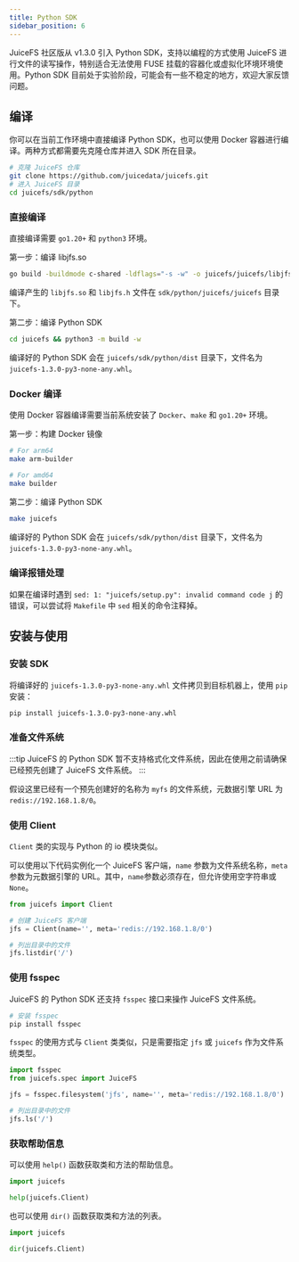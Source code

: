 ```yaml
---
title: Python SDK
sidebar_position: 6
---
```


JuiceFS 社区版从 v1.3.0 引入 Python SDK，支持以编程的方式使用 JuiceFS 进行文件的读写操作，特别适合无法使用 FUSE 挂载的容器化或虚拟化环境环境使用。Python SDK 目前处于实验阶段，可能会有一些不稳定的地方，欢迎大家反馈问题。

## 编译

你可以在当前工作环境中直接编译 Python SDK，也可以使用 Docker 容器进行编译。两种方式都需要先克隆仓库并进入 SDK 所在目录。

```bash
# 克隆 JuiceFS 仓库
git clone https://github.com/juicedata/juicefs.git
# 进入 JuiceFS 目录
cd juicefs/sdk/python
```

### 直接编译

直接编译需要 `go1.20+` 和 `python3` 环境。

第一步：编译 libjfs.so

```bash
go build -buildmode c-shared -ldflags="-s -w" -o juicefs/juicefs/libjfs.so ../java/libjfs
```

编译产生的 `libjfs.so` 和 `libjfs.h` 文件在 `sdk/python/juicefs/juicefs` 目录下。

第二步：编译 Python SDK

```bash
cd juicefs && python3 -m build -w
```

编译好的 Python SDK 会在 `juicefs/sdk/python/dist` 目录下，文件名为 `juicefs-1.3.0-py3-none-any.whl`。

### Docker 编译

使用 Docker 容器编译需要当前系统安装了 `Docker`、`make` 和 `go1.20+` 环境。

第一步：构建 Docker 镜像

```bash
# For arm64
make arm-builder

# For amd64
make builder
```

第二步：编译 Python SDK

```bash
make juicefs
```

编译好的 Python SDK 会在 `juicefs/sdk/python/dist` 目录下，文件名为 `juicefs-1.3.0-py3-none-any.whl`。

### 编译报错处理

如果在编译时遇到 `sed: 1: "juicefs/setup.py": invalid command code j` 的错误，可以尝试将 `Makefile` 中 `sed` 相关的命令注释掉。

## 安装与使用

### 安装 SDK

将编译好的 `juicefs-1.3.0-py3-none-any.whl` 文件拷贝到目标机器上，使用 `pip` 安装：

```bash
pip install juicefs-1.3.0-py3-none-any.whl
```

### 准备文件系统

:::tip
JuiceFS 的 Python SDK 暂不支持格式化文件系统，因此在使用之前请确保已经预先创建了 JuiceFS 文件系统。
:::

假设这里已经有一个预先创建好的名称为 `myfs` 的文件系统，元数据引擎 URL 为 `redis://192.168.1.8/0`。

### 使用 Client

`Client` 类的实现与 Python 的 io 模块类似。

可以使用以下代码实例化一个 JuiceFS 客户端，`name` 参数为文件系统名称，`meta` 参数为元数据引擎的 URL。其中，`name`参数必须存在，但允许使用空字符串或 `None`。

```python
from juicefs import Client

# 创建 JuiceFS 客户端
jfs = Client(name='', meta='redis://192.168.1.8/0')

# 列出目录中的文件
jfs.listdir('/')
```

### 使用 fsspec

JuiceFS 的 Python SDK 还支持 `fsspec` 接口来操作 JuiceFS 文件系统。

```bash
# 安装 fsspec
pip install fsspec
```

`fsspec` 的使用方式与 `Client` 类类似，只是需要指定 `jfs` 或 `juicefs` 作为文件系统类型。

```python
import fsspec
from juicefs.spec import JuiceFS

jfs = fsspec.filesystem('jfs', name='', meta='redis://192.168.1.8/0')

# 列出目录中的文件
jfs.ls('/')
```

### 获取帮助信息

可以使用 `help()` 函数获取类和方法的帮助信息。

```python
import juicefs

help(juicefs.Client)
```

也可以使用 `dir()` 函数获取类和方法的列表。

```python
import juicefs

dir(juicefs.Client)
```
